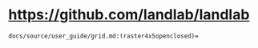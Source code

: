 # https://github.com/landlab/landlab

```console
docs/source/user_guide/grid.md:(raster4x5openclosed)=

```
